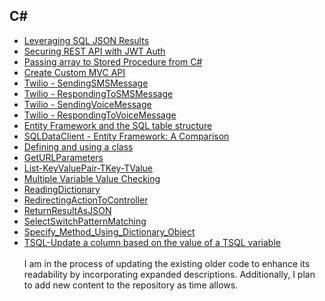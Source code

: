 ## C#
- [Leveraging SQL JSON Results](https://github.com/seandrewsr/code/blob/main/WorkingWithSQLJSONResults.pdf)
- [Securing REST API with JWT Auth](https://github.com/seandrewsr/code/blob/main/SecuringRESTAPIJWTAuthAES-EncryptedKeys.pdf)
- [Passing array to Stored Procedure from C#](https://github.com/seandrewsr/code/blob/main/PassingArrayToSP_XML.pdf)
- [Create Custom MVC API](https://github.com/seandrewsr/code/blob/main/Creating%20a%20Custom%20MVC%20API%20for%20Managing%20Patient%20Prescriptions%20with%20Twilio%20Integration.pdf)
- [Twilio - SendingSMSMessage](Twilio/SendingSMSMessage.pdf)
- [Twilio - RespondingToSMSMessage](Twilio/RespondingToSMSMessage.pdf)
- [Twilio - SendingVoiceMessage](Twilio/SendingVoiceMessage.pdf)
- [Twilio - RespondingToVoiceMessage](Twilio/RespondingToVoiceMessage.pdf)
- [Entity Framework and the SQL table structure](Entity%20Framework%20and%20the%20SQL%20table%20structure.pdf)
- [SQLDataClient - Entity Framework: A Comparison](https://github.com/seandrewsr/code/blob/main/SQLDataClient_EntityFramework.pdf)
- [Defining and using a class](https://github.com/seandrewsr/code/blob/main/DefiningAndUsingClasses.pdf)
- [GetURLParameters](GetURLParameters.pdf)
- [List-KeyValuePair-TKey-TValue](List-KeyValuePair-TKey-TValue.pdf)
- [Multiple Variable Value Checking](Multiple%20Variable%20Value%20Checking.pdf)
- [ReadingDictionary](ReadingDictionary.pdf)
- [RedirectingActionToController](RedirectingActionToController.pdf)
- [ReturnResultAsJSON](ReturnResultAsJSON.pdf)
- [SelectSwitchPatternMatching](SelectSwitchPatternMatching.pdf)
- [Specify_Method_Using_Dictionary_Object](Specify%20Method%20Using%20Dictionary%20Object.pdf)
- [TSQL-Update a column based on the value of a TSQL variable](TSQL-Update%20a%20column%20based%20on%20the%20value%20of%20a%20TSQL%20variable.pdf)
<br><br>
I am in the process of updating the existing older code to enhance its readability by incorporating expanded descriptions. Additionally, I plan to add new content to the repository as time allows.
<br><br>
